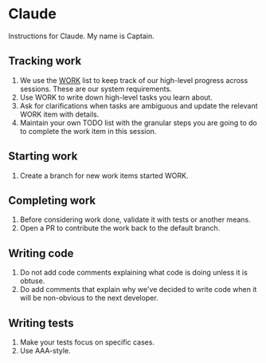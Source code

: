 # Claude

Instructions for Claude. My name is Captain.

## Tracking work

1. We use the [WORK](./WORK.md) list to keep track of our high-level progress across sessions. These are our system requirements.
2. Use WORK to write down high-level tasks you learn about.
3. Ask for clarifications when tasks are ambiguous and update the relevant WORK item with details.
4. Maintain your own TODO list with the granular steps you are going to do to complete the work item in this session.

## Starting work

1. Create a branch for new work items started WORK.

## Completing work

1. Before considering work done, validate it with tests or another means.
2. Open a PR to contribute the work back to the default branch.

## Writing code

1. Do not add code comments explaining what code is doing unless it is obtuse.
2. Do add comments that explain why we've decided to write code when it will be non-obvious to the next developer.

## Writing tests

1. Make your tests focus on specific cases.
2. Use AAA-style.
